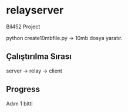# relayserver
Bil452 Project

python create10mbfile.py -> 10mb dosya yaratır.

## Çalıştırılma Sırası
server -> relay -> client

## Progress

Adım 1 bitti